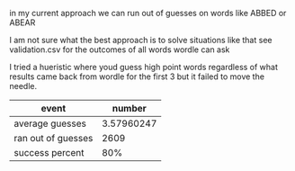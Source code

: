 in my current approach we can run out of guesses on words like ABBED or ABEAR

I am not sure what the best approach is to solve situations like that  see validation.csv for the outcomes of all words wordle can ask


I tried a hueristic where youd guess high point words regardless of what results came back from wordle for the first 3 but it failed to move the needle.

| event | number |
| --- | --- |
|average guesses | 3.57960247	|
|ran out of guesses | 2609	| 
|success percent |	80% |


